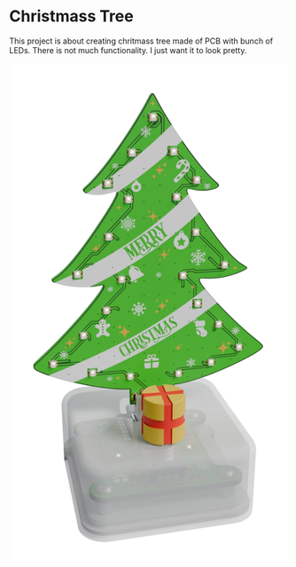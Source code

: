 # Christmass Tree

This project is about creating chritmass tree made of PCB with bunch of LEDs. There is not much functionality. I just want it to look pretty.

![Render-01.png](./Hardware/3D-Model/Renders/01.png)